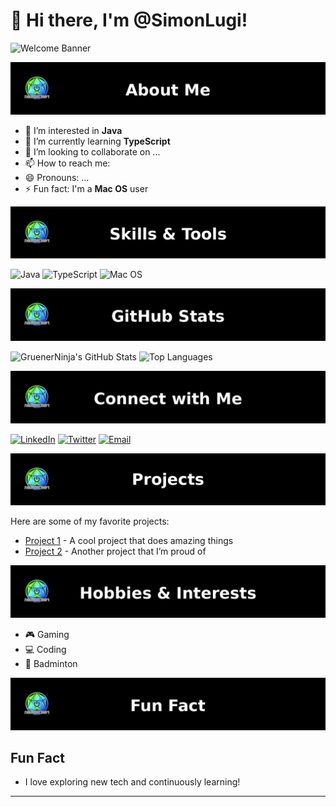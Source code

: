 # 👋 Hi there, I'm @SimonLugi! 

![Welcome Banner](https://github.com/GruenerNinja/GruenerNinja/assets/banner.png)

![About Me](https://github.com/GruenerNinja/GruenerNinja/blob/main/assets/banner_0.png)


- 👀 I’m interested in **Java**
- 🌱 I’m currently learning **TypeScript**
- 💞️ I’m looking to collaborate on ...
- 📫 How to reach me: 
- 😄 Pronouns: ...
- ⚡ Fun fact: I'm a **Mac OS** user

![Skills & Tools](https://github.com/GruenerNinja/GruenerNinja/blob/main/assets/banner_1.png)


![Java](https://img.shields.io/badge/Java-ED8B00?style=for-the-badge&logo=java&logoColor=white)
![TypeScript](https://img.shields.io/badge/TypeScript-007ACC?style=for-the-badge&logo=typescript&logoColor=white)
![Mac OS](https://img.shields.io/badge/MacOS-000000?style=for-the-badge&logo=apple&logoColor=white)

![GitHub Stats](https://github.com/GruenerNinja/GruenerNinja/blob/main/assets/banner_2.png)


![GruenerNinja's GitHub Stats](https://github-readme-stats.vercel.app/api?username=GruenerNinja&show_icons=true&theme=dark)
![Top Languages](https://github-readme-stats.vercel.app/api/top-langs/?username=GruenerNinja&layout=compact&theme=dark)

![Connect with Me](https://github.com/GruenerNinja/GruenerNinja/blob/main/assets/banner_3.png)


[![LinkedIn](https://img.shields.io/badge/LinkedIn-0A66C2?style=for-the-badge&logo=linkedin&logoColor=white)](https://www.linkedin.com)
[![Twitter](https://img.shields.io/badge/Twitter-1DA1F2?style=for-the-badge&logo=twitter&logoColor=white)](https://twitter.com)
[![Email](https://img.shields.io/badge/Email-D14836?style=for-the-badge&logo=gmail&logoColor=white)](mailto:themodcraft@themodcraft.net)

![Projects](https://github.com/GruenerNinja/GruenerNinja/blob/main/assets/banner_4.png)


Here are some of my favorite projects:

- [Project 1](https://github.com/GruenerNinja/Project1) - A cool project that does amazing things
- [Project 2](https://github.com/GruenerNinja/Project2) - Another project that I’m proud of

![Hobbies & Interests](https://github.com/GruenerNinja/GruenerNinja/blob/main/assets/banner_5.png)


- 🎮 Gaming
- 💻 Coding
- 🏸 Badminton

![Fun Fact](https://github.com/GruenerNinja/GruenerNinja/blob/main/assets/banner_6.png)

## Fun Fact

- I love exploring new tech and continuously learning!

---

<!---
GruenerNinja/GruenerNinja is a ✨ special ✨ repository because its `README.md` (this file) appears on your GitHub profile.
You can click the Preview link to take a look at your changes.
--->
